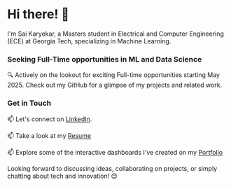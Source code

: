 # Hi there! 👋

I'm Sai Karyekar, a Masters student in Electrical and Computer Engineering (ECE) at Georgia Tech, specializing in  Machine Learning.

### Seeking Full-Time opportunities in ML and Data Science
🔍 Actively on the lookout for exciting Full-time opportunities starting May 2025. Check out my GitHub for a glimpse of my projects and related work.

<!--
### Skills

🚀 **Programming Languages:** Python, SQL, R, MATLAB

🛠️ **Tools:** MySQL, Tableau, PowerBI, Git

📊 **Data Science/Visualisation Frameworks:**

 [![My Skills](https://skillicons.dev/icons?i=tensorflow,pytorch,sklearn,selenium,opencv,regex)](https://skillicons.dev)

🔍 **Research and Project Expertise:**
- Data Analysis
- Computer Vision
- Interactive Dashboards
-->

### Get in Touch

📫 Let's connect on [LinkedIn](https://www.linkedin.com/in/sai-karyekar).

📫 Take a look at my [Resume](https://drive.google.com/drive/folders/1U5225p4KZ1pq9C0walCbN8zq-km582A3?usp=drive_link)

📫 Explore some of the interactive dashboards I've created on my [Portfolio](https://linktr.ee/sai.karyekar)

Looking forward to discussing ideas, collaborating on projects, or simply chatting about tech and innovation! 😊



<!-- <a href="https://github.com/anuraghazra/github-readme-stats" target="_blank" rel="noreferrer"><img src="https://github-readme-stats.vercel.app/api?username=adithi-su&show_icons=true&locale=en&theme=github_dark" alt="adithi-su"/></a> <br>
[![Top Langs](https://github-readme-stats.vercel.app/api/top-langs/?username=adithi-su&layout=compact&theme=github_dark)](https://github.com/anuraghazra/github-readme-stats)
-->

<!--  ![Sai's GitHub stats](https://github-readme-stats.vercel.app/api?username=saikaryekar&show_icons=true&locale=en&theme=radical)<br>
[![Top Langs](https://github-readme-stats.vercel.app/api/top-langs/?username=saikaryekar&layout=compact&theme=radical)] -->
